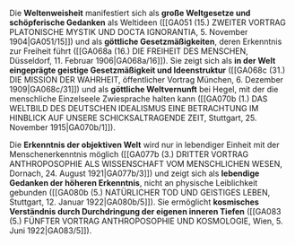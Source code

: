 
Die **Weltenweisheit** manifestiert sich als **große Weltgesetze und schöpferische Gedanken** als Weltideen ([[GA051 (15.) ZWEITER VORTRAG PLATONISCHE MYSTIK UND DOCTA IGNORANTIA, 5. November 1904|GA051/15]]) und als **göttliche Gesetzmäßigkeiten**, deren Erkenntnis zur Freiheit führt ([[GA068a (16.) DIE FREIHEIT DES MENSCHEN, Düsseldorf, 11. Februar 1906|GA068a/16]]). Sie zeigt sich als **in der Welt eingeprägte geistige Gesetzmäßigkeit und Ideenstruktur** ([[GA068c (31.) DIE MISSION DER WAHRHEIT, öffentlicher Vortrag München, 6. Dezember 1909|GA068c/31]]) und als **göttliche Weltvernunft** bei Hegel, mit der die menschliche Einzelseele Zwiesprache halten kann ([[GA070b (1.) DAS WELTBILD DES DEUTSCHEN IDEALISMUS EINE BETRACHTUNG IM HINBLICK AUF UNSERE SCHICKSALTRAGENDE ZEIT, Stuttgart, 25. November 1915|GA070b/1]]).

Die **Erkenntnis der objektiven Welt** wird nur in lebendiger Einheit mit der Menschenerkenntnis möglich ([[GA077b (3.) DRITTER VORTRAG ANTHROPOSOPHIE ALS WISSENSCHAFT VOM MENSCHLICHEN WESEN, Dornach, 24. August 1921|GA077b/3]]) und zeigt sich als **lebendige Gedanken der höheren Erkenntnis**, nicht an physische Leiblichkeit gebunden ([[GA080b (5.) NATÜRLICHER TOD UND GEISTIGES LEBEN, Stuttgart, 12. Januar 1922|GA080b/5]]). Sie ermöglicht **kosmisches Verständnis durch Durchdringung der eigenen inneren Tiefen** ([[GA083 (5.) FÜNFTER VORTRAG ANTHROPOSOPHIE UND KOSMOLOGIE, Wien, 5. Juni 1922|GA083/5]]).
